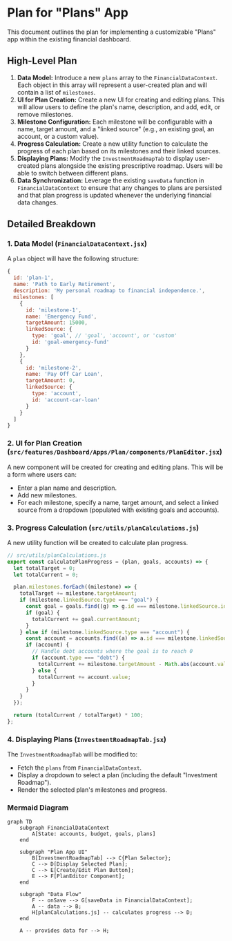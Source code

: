 # Plan for "Plans" App

This document outlines the plan for implementing a customizable "Plans" app within the existing financial dashboard.

## High-Level Plan

1.  **Data Model:** Introduce a new `plans` array to the `FinancialDataContext`. Each object in this array will represent a user-created plan and will contain a list of `milestones`.
2.  **UI for Plan Creation:** Create a new UI for creating and editing plans. This will allow users to define the plan's name, description, and add, edit, or remove milestones.
3.  **Milestone Configuration:** Each milestone will be configurable with a name, target amount, and a "linked source" (e.g., an existing goal, an account, or a custom value).
4.  **Progress Calculation:** Create a new utility function to calculate the progress of each plan based on its milestones and their linked sources.
5.  **Displaying Plans:** Modify the `InvestmentRoadmapTab` to display user-created plans alongside the existing prescriptive roadmap. Users will be able to switch between different plans.
6.  **Data Synchronization:** Leverage the existing `saveData` function in `FinancialDataContext` to ensure that any changes to plans are persisted and that plan progress is updated whenever the underlying financial data changes.

## Detailed Breakdown

### 1. Data Model (`FinancialDataContext.jsx`)

A `plan` object will have the following structure:

```javascript
{
  id: 'plan-1',
  name: 'Path to Early Retirement',
  description: 'My personal roadmap to financial independence.',
  milestones: [
    {
      id: 'milestone-1',
      name: 'Emergency Fund',
      targetAmount: 15000,
      linkedSource: {
        type: 'goal', // 'goal', 'account', or 'custom'
        id: 'goal-emergency-fund'
      }
    },
    {
      id: 'milestone-2',
      name: 'Pay Off Car Loan',
      targetAmount: 0,
      linkedSource: {
        type: 'account',
        id: 'account-car-loan'
      }
    }
  ]
}
```

### 2. UI for Plan Creation (`src/features/Dashboard/Apps/Plan/components/PlanEditor.jsx`)

A new component will be created for creating and editing plans. This will be a form where users can:

- Enter a plan name and description.
- Add new milestones.
- For each milestone, specify a name, target amount, and select a linked source from a dropdown (populated with existing goals and accounts).

### 3. Progress Calculation (`src/utils/planCalculations.js`)

A new utility function will be created to calculate plan progress.

```javascript
// src/utils/planCalculations.js
export const calculatePlanProgress = (plan, goals, accounts) => {
  let totalTarget = 0;
  let totalCurrent = 0;

  plan.milestones.forEach((milestone) => {
    totalTarget += milestone.targetAmount;
    if (milestone.linkedSource.type === "goal") {
      const goal = goals.find((g) => g.id === milestone.linkedSource.id);
      if (goal) {
        totalCurrent += goal.currentAmount;
      }
    } else if (milestone.linkedSource.type === "account") {
      const account = accounts.find((a) => a.id === milestone.linkedSource.id);
      if (account) {
        // Handle debt accounts where the goal is to reach 0
        if (account.type === "debt") {
          totalCurrent += milestone.targetAmount - Math.abs(account.value);
        } else {
          totalCurrent += account.value;
        }
      }
    }
  });

  return (totalCurrent / totalTarget) * 100;
};
```

### 4. Displaying Plans (`InvestmentRoadmapTab.jsx`)

The `InvestmentRoadmapTab` will be modified to:

- Fetch the `plans` from `FinancialDataContext`.
- Display a dropdown to select a plan (including the default "Investment Roadmap").
- Render the selected plan's milestones and progress.

### Mermaid Diagram

```mermaid
graph TD
    subgraph FinancialDataContext
        A[State: accounts, budget, goals, plans]
    end

    subgraph "Plan App UI"
        B[InvestmentRoadmapTab] --> C{Plan Selector};
        C --> D[Display Selected Plan];
        C --> E[Create/Edit Plan Button];
        E --> F[PlanEditor Component];
    end

    subgraph "Data Flow"
        F -- onSave --> G[saveData in FinancialDataContext];
        A -- data --> B;
        H[planCalculations.js] -- calculates progress --> D;
    end

    A -- provides data for --> H;
```
